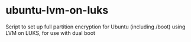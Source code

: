 # ubuntu-lvm-on-luks
Script to set up full partition encryption for Ubuntu (including /boot) using LVM on LUKS, for use with dual boot
